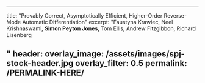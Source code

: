 ---
  title: "Provably Correct, Asymptotically Efficient, Higher-Order Reverse-Mode Automatic Differentiation"
  excerpt: "Faustyna Krawiec, Neel Krishnaswami, **Simon Peyton Jones**, Tom Ellis, Andrew Fitzgibbon, Richard Eisenberg

"
  header:
    overlay_image: /assets/images/spj-stock-header.jpg 
    overlay_filter: 0.5
  permalink: /PERMALINK-HERE/
  ---
  
  
